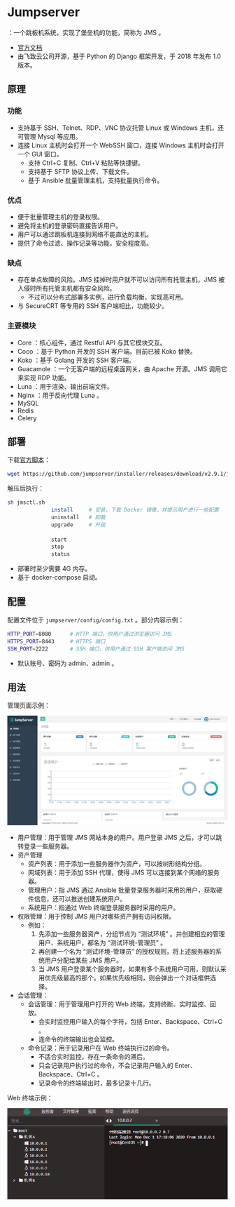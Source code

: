 # Jumpserver

：一个跳板机系统，实现了堡垒机的功能，简称为 JMS 。
- [官方文档](https://docs.jumpserver.org/zh/master/)
- 由飞致云公司开源，基于 Python 的 Django 框架开发，于 2018 年发布 1.0 版本。

## 原理

### 功能

- 支持基于 SSH、Telnet、RDP、VNC 协议托管 Linux 或 Windows 主机，还可管理 Mysql 等应用。
- 连接 Linux 主机时会打开一个 WebSSH 窗口，连接 Windows 主机时会打开一个 GUI 窗口。
  - 支持 Ctrl+C 复制、Ctrl+V 粘贴等快捷键。
  - 支持基于 SFTP 协议上传、下载文件。
  - 基于 Ansible 批量管理主机，支持批量执行命令。

### 优点

- 便于批量管理主机的登录权限。
- 避免将主机的登录密码直接告诉用户。
- 用户可以通过跳板机连接到网络不能直达的主机。
- 提供了命令过滤、操作记录等功能，安全程度高。

### 缺点

- 存在单点故障的风险。JMS 挂掉时用户就不可以访问所有托管主机，JMS 被入侵时所有托管主机都有安全风险。
  - 不过可以分布式部署多实例，进行负载均衡，实现高可用。
- 与 SecureCRT 等专用的 SSH 客户端相比，功能较少。

### 主要模块

- Core ：核心组件，通过 Restful API 与其它模块交互。
- Coco ：基于 Python 开发的 SSH 客户端。目前已被 Koko 替换。
- Koko ：基于 Golang 开发的 SSH 客户端。
- Guacamole ：一个无客户端的远程桌面网关，由 Apache 开源。JMS 调用它来实现 RDP 功能。
- Luna ：用于渲染、输出前端文件。
- Nginx ：用于反向代理 Luna 。
- MySQL
- Redis
- Celery

## 部署

下载[官方脚本](https://github.com/jumpserver/installer)：
```sh
wget https://github.com/jumpserver/installer/releases/download/v2.9.1/jumpserver-installer-v2.9.1.tar.gz
```
解压后执行：
```sh
sh jmsctl.sh
              install     # 安装，下载 Docker 镜像，并提示用户进行一些配置
              uninstall   # 卸载
              upgrade     # 升级

              start
              stop
              status
```
- 部署时至少需要 4G 内存。
- 基于 docker-compose 启动。

## 配置

配置文件位于 `jumpserver/config/config.txt` 。部分内容示例：
```sh
HTTP_PORT=8080      # HTTP 端口，供用户通过浏览器访问 JMS
HTTPS_PORT=8443     # HTTPS 端口
SSH_PORT=2222       # SSH 端口，供用户通过 SSH 客户端访问 JMS
```
- 默认账号、密码为 admin、admin 。

## 用法

管理页面示例：

![](./Jumpserver01.png)

- 用户管理：用于管理 JMS 网站本身的用户。用户登录 JMS 之后，才可以跳转登录一些服务器。
- 资产管理
  - 资产列表：用于添加一些服务器作为资产，可以按树形结构分组。
  - 网域列表：用于添加 SSH 代理，使得 JMS 可以连接到某个网络的服务器。
  - 管理用户：指 JMS 通过 Ansible 批量登录服务器时采用的用户，获取硬件信息，还可以推送创建系统用户。
  - 系统用户：指通过 Web 终端登录服务器时采用的用户。
- 权限管理：用于控制 JMS 用户对哪些资产拥有访问权限。
  - 例如：
    1. 先添加一些服务器资产，分组节点为 “测试环境” 。并创建相应的管理用户、系统用户，都名为 “测试环境-管理员” 。
    2. 再创建一个名为 “测试环境-管理员” 的授权规则，将上述服务器的系统用户分配给某些 JMS 用户。
    3. 当 JMS 用户登录某个服务器时，如果有多个系统用户可用，则默认采用优先级最高的那个。如果优先级相同，则会弹出一个对话框供选择。
- 会话管理：
  - 会话管理：用于管理用户打开的 Web 终端，支持终断、实时监控、回放。
    - 会实时监控用户输入的每个字符，包括 Enter、Backspace、Ctrl+C 。
    - 连命令的终端输出也会监控。
  - 命令记录：用于记录用户在 Web 终端执行过的命令。
    - 不适合实时监控，存在一条命令的滞后。
    - 只会记录用户执行过的命令，不会记录用户输入的 Enter、Backspace、Ctrl+C 。
    - 记录命令的终端输出时，最多记录十几行。

Web 终端示例：

![](./Jumpserver02.png)
